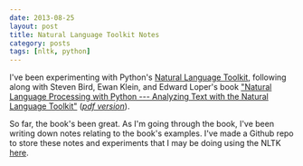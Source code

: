 ```yaml
---
date: 2013-08-25
layout: post
title: Natural Language Toolkit Notes
category: posts
tags: [nltk, python]
---
```


I've been experimenting with Python's [Natural Language Toolkit](http://nltk.org/), following along with Steven Bird, Ewan Klein, and Edward Loper's book ["Natural Language Processing with Python --- Analyzing Text with the Natural Language Toolkit"](http://nltk.org/book/) (_[pdf version](http://it-ebooks.info/book/261/)_).  

So far, the book's been great.  As I'm going through the book, I've been writing down notes relating to the book's examples.  I've made a Github repo to store these notes and experiments that I may be doing using the NLTK [here](https://github.com/alukach/nltk-experiments).

